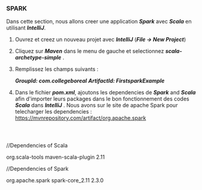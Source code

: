 ### SPARK ###

Dans cette section, nous allons creer une application ***Spark*** avec ***Scala*** en utilisant ***IntelliJ***. 

1) Ouvrez et creez un nouveau projet avec ***IntelliJ*** (***File -> New Project***)

2) Cliquez sur ***Maven*** dans le menu de gauche et selectionnez ***scala-archetype-simple*** .

3) Remplissez les champs suivants : 

   ***GroupId: com.collegeboreal***
   ***ArtifactId: FirstsparkExample***
 
4) Dans le fichier ***pom.xml***, ajoutons les dependencies de ***Spark*** and ***Scala*** afin d'importer leurs packages dans le bon 
   fonctionnement des codes ***Scala*** dans ***IntelliJ*** . Nous avons sur le site de apache Spark pour telecharger les dependencies : https://mvnrepository.com/artifact/org.apache.spark 
   
   ```
 
  
  <dependencies>
  
  //Dependencies of Scala
  
   <dependency>
  <groupId>org.scala-tools</groupId>
  <artifactId>maven-scala-plugin</artifactId>
  <version>2.11</version>
</dependency>

//Dependencies of Spark

<!-- https://mvnrepository.com/artifact/org.apache.spark/spark-core -->
<dependency>
    <groupId>org.apache.spark</groupId>
    <artifactId>spark-core_2.11</artifactId>
    <version>2.3.0</version>
</dependency>


</dependencies>



   ```
   
   
   
